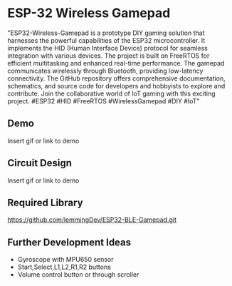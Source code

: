 
# ESP-32 Wireless Gamepad

"ESP32-Wireless-Gamepad is a prototype DIY gaming solution that harnesses the powerful capabilities of the ESP32 microcontroller. It implements the HID (Human Interface Device) protocol for seamless integration with various devices. The project is built on FreeRTOS for efficient multitasking and enhanced real-time performance. The gamepad communicates wirelessly through Bluetooth, providing low-latency connectivity. The GitHub repository offers comprehensive documentation, schematics, and source code for developers and hobbyists to explore and contribute. Join the collaborative world of IoT gaming with this exciting project. #ESP32 #HID #FreeRTOS #WirelessGamepad #DIY #IoT"

## Demo

Insert gif or link to demo


##  Circuit Design

Insert gif or link to demo
## Required Library

https://github.com/lemmingDev/ESP32-BLE-Gamepad.git


## Further Development Ideas

- Gyroscope with MPU650 sensor
- Start,Select,L1,L2,R1,R2 buttons
- Volume control button or through scroller


